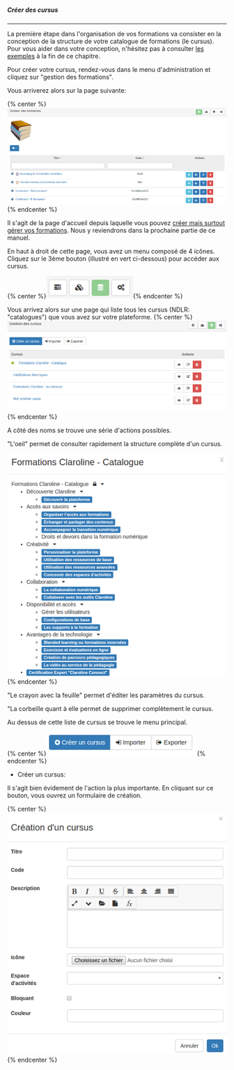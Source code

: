 ##### Créer des cursus
---
La première étape dans l'organisation de vos formations va consister en la conception de la structure de votre catalogue de formations (le cursus). Pour vous aider dans votre conception, n'hésitez pas à consulter [les exemples](examples.md) à la fin de ce chapitre.

Pour créer votre cursus, rendez-vous dans le menu d'administration et cliquez sur "gestion des formations".

Vous arriverez alors sur la page suivante:

{% center %}![](images/cursus-fig23.png){% endcenter %}

Il s'agit de la page d'accueil depuis laquelle vous pouvez [créer mais surtout gérer vos formations](create-trainings.md). Nous y reviendrons dans la prochaine partie de ce manuel. 

En haut à droit de cette page, vous avez un menu composé de 4 icônes.
Cliquez sur le 3ème bouton (illustré en vert ci-dessous) pour accéder aux cursus. 

{% center %}![](images/cursus-fig27.png){% endcenter %}

Vous arrivez alors sur une page qui liste tous les cursus (NDLR: "catalogues") que vous avez sur votre plateforme. 
{% center %}![](images/cursus-fig29.png){% endcenter %}

A côté des noms se trouve une série d'actions possibles.

"L'oeil" permet de consulter rapidement la structure complète d'un cursus. 

![](images/cursus-fig30.png){% endcenter %}

"Le crayon avec la feuille" permet d'éditer les paramètres du cursus. 

"La corbeille quant à elle permet de supprimer complètement le cursus.

Au dessus de cette liste de cursus se trouve le menu principal.

{% center %}![](images/cursus-fig39.png){% endcenter %}

* Créer un cursus:

Il s'agit bien évidement de l'action la plus importante. En cliquant sur ce bouton, vous ouvrez un formulaire de création.

{% center %}![](images/cursus-fig31.png){% endcenter %}






